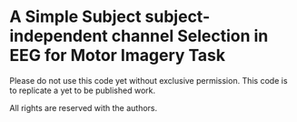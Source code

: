 # A Simple Subject subject-independent channel Selection in EEG for Motor Imagery Task



Please do not use this code yet without exclusive permission. This code is to replicate a yet to be published work.

All rights are reserved with the authors.








